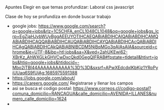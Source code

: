 Apuntes
Elegir en que temas profundizar:
Laboral 
css
javascript

Clase de hoy se profundiza en donde buscar trabajo
- google jobs: https://www.google.com/search?q=google+jobs&rlz=1C5CHFA_enCL1048CL1048&oq=google+jobs&gs_lcrp=EgZjaHJvbWUyBggAEEUYOTIHCAEQABiABDIHCAIQABiABDIHCAMQABiABDIHCAQQABiABDIHCAUQABiABDIHCAYQABiABDIHCAcQABiABDIHCAgQABiABDIHCAkQABiABNIBCDM5NjBqMGo3qAIAsAIA&sourceid=chrome&ie=UTF-8&ibp=htl;jobs&sa=X&ved=2ahUKEwi62-XBrKz_AhWXGLkGHVCwDxcQkd0GegQIFRAB#fpstate=tldetail&htivrt=jobs&htiq=google+jobs&htidocid=-Mbo2iTBI44AAAAAAAAAAA%3D%3D&sxsrf=APwXEdcdxlKbKjz1YRoPyiUUaq6S9fUjAg:1685975591388
- https://jobs.google.com/about/
- https://careers.google.com/ Registrarse y llenar los campos
- asi se busca el codigo postal: https://www.correos.cl/codigo-postal?comuna_domicilio=RANCAGUA&calle_domicilio=AVENIDA+ILLANES&numero_calle_domicilio=1624 
- 
